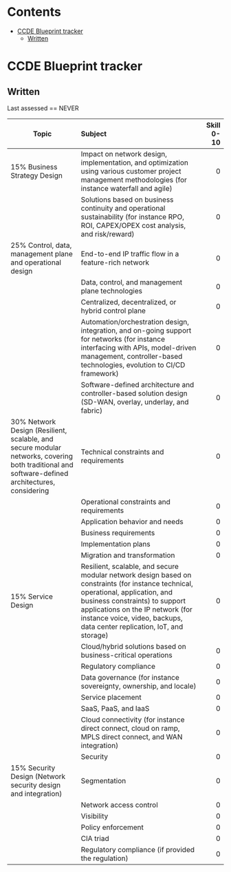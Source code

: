# Contents
- [CCDE Blueprint tracker](#ccde-blueprint-tracker-)
  - [Written](#written-)

# CCDE Blueprint tracker <a name="ccde-blueprint-tracker"></a>

## Written <a name="written"></a>

Last assessed == NEVER

| Topic        | Subject           | Skill 0-10 |
| ------------- |:-----------------| ----------:|
| 15% Business Strategy Design      | Impact on network design, implementation, and optimization using various customer project management methodologies (for instance waterfall and agile) | 0 |
|             |Solutions based on business continuity and operational sustainability (for instance RPO, ROI, CAPEX/OPEX cost analysis, and risk/reward)|0|
|25% Control, data, management plane and operational design|End-to-end IP traffic flow in a feature-rich network|0|
|             |Data, control, and management plane technologies|0|
|             |Centralized, decentralized, or hybrid control plane|0|
|             |Automation/orchestration design, integration, and on-going support for networks (for instance interfacing with APIs, model-driven management, controller-based technologies, evolution to CI/CD framework)|0|
|             |Software-defined architecture and controller-based solution design (SD-WAN, overlay, underlay, and fabric)|0|
|30% Network Design (Resilient, scalable, and secure modular networks, covering both traditional and software-defined architectures, considering|Technical constraints and requirements|0|
|             |Operational constraints and requirements|0|
|             |Application behavior and needs|0|
|             |Business requirements|0|
|             |Implementation plans|0|
|             |Migration and transformation|0|
|15% Service Design|Resilient, scalable, and secure modular network design based on constraints (for instance technical, operational, application, and business constraints) to support applications on the IP network (for instance voice, video, backups, data center replication, IoT, and storage)|0|
|             |Cloud/hybrid solutions based on business-critical operations|0|
|             |Regulatory compliance|0|
|             |Data governance (for instance sovereignty, ownership, and locale)|0|
|             |Service placement|0|
|             |SaaS, PaaS, and IaaS|0|
|             |Cloud connectivity (for instance direct connect, cloud on ramp, MPLS direct connect, and WAN integration)|0|
|             |Security|0|
|15% Security Design (Network security design and integration)|Segmentation|0|
|             |Network access control|0|
|             |Visibility|0|
|             |Policy enforcement|0|
|             |CIA triad|0|
|             |Regulatory compliance (if provided the regulation)|0|











